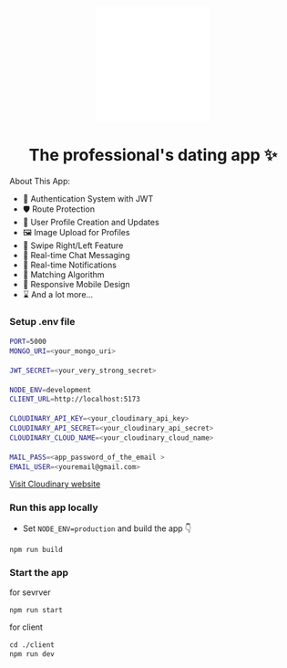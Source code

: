 <p align="center">
  <img src="./client/public/Sparkr.svg" alt="Logo" width="200" height="200">
</p>
<h1 align="center">The professional's dating app ✨</h1>


About This App:

- 🔐 Authentication System with JWT
- 🛡️ Route Protection
- 👤 User Profile Creation and Updates
- 🖼️ Image Upload for Profiles
- 🔄 Swipe Right/Left Feature
- 💬 Real-time Chat Messaging
- 🔔 Real-time Notifications
- 🤝 Matching Algorithm
- 📱 Responsive Mobile Design
- ⌛ And a lot more...

### Setup .env file

```bash
PORT=5000
MONGO_URI=<your_mongo_uri>

JWT_SECRET=<your_very_strong_secret>

NODE_ENV=development
CLIENT_URL=http://localhost:5173

CLOUDINARY_API_KEY=<your_cloudinary_api_key>
CLOUDINARY_API_SECRET=<your_cloudinary_api_secret>
CLOUDINARY_CLOUD_NAME=<your_cloudinary_cloud_name>

MAIL_PASS=<app_password_of_the_email >
EMAIL_USER=<youremail@gmail.com>

```
[Visit Cloudinary website](https://cloudinary.com/)

### Run this app locally

- Set `NODE_ENV=production` and build the app 👇

```shell
npm run build
```

### Start the app

for sevrver 
```shell
npm run start
```


for client
```shell
cd ./client 
npm run dev
```
